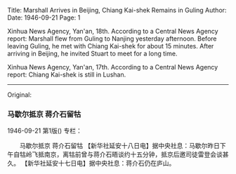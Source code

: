 Title: Marshall Arrives in Beijing, Chiang Kai-shek Remains in Guling
Author:
Date: 1946-09-21
Page: 1

Xinhua News Agency, Yan'an, 18th. According to a Central News Agency report: Marshall flew from Guling to Nanjing yesterday afternoon. Before leaving Guling, he met with Chiang Kai-shek for about 15 minutes. After arriving in Beijing, he invited Stuart to meet for a long time.

Xinhua News Agency, Yan'an, 17th. According to a Central News Agency report: Chiang Kai-shek is still in Lushan.



<hr /> 

Original: 


### 马歇尔抵京  蒋介石留牯

1946-09-21
第1版()
专栏：

　　马歇尔抵京  蒋介石留牯
    【新华社延安十八日电】据中央社息：马歇尔昨日下午自牯岭飞抵南京，离牯前曾与蒋介石晤谈约十五分钟，抵京后邀司徒雷登会谈甚久。
    【新华社延安十七日电】据中央社息：蒋介石仍在庐山。
